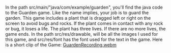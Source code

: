 In the path src/main/"java/com/example/guarden", you'll find the java code to the Guarden game. Like the name implies, your job is to guard the garden. This game includes a plant that is dragged left or right on the screen to avoid bugs and rocks. If the plant comes in contact with any rock or bug, it loses a life. The plant has three lives. If there are no more lives, the game ends.
In the path src/res/drawable, will be all the images I used for this game, and src/res/font has the font used for the text in the game.
Here is a short clip of the Game: [GuardenRecording.webm](https://github.com/SCCapstone/research-AzariahLaulusa7/assets/122847570/c3b32b4d-168a-4785-80c0-233c49ba4a69)
